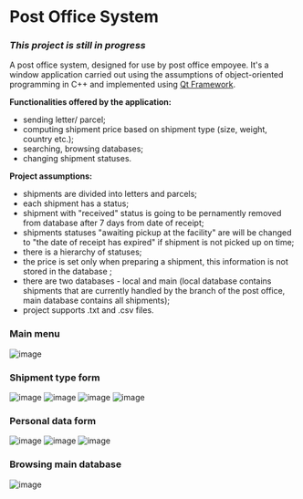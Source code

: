 # Post Office System
### *This project is still in progress*

A post office system, designed for use by post office empoyee. It's a window application carried out using the assumptions of object-oriented programming in C++ and implemented using [Qt Framework](https://github.com/qt). 

**Functionalities offered by the application:**
- sending letter/ parcel;
- computing shipment price based on shipment type (size, weight, country etc.);
- searching, browsing databases;
- changing shipment statuses.

**Project assumptions:**
- shipments are divided into letters and parcels;
- each shipment has a status;
- shipment with "received" status is going to be pernamently removed from database after 7 days from date of receipt;
- shipments statuses "awaiting pickup at the facility" are will be changed to "the date of receipt has expired" if shipment is not picked up on time;
- there is a hierarchy of statuses;
- the price is set only when preparing a shipment, this information is not stored in the database ;
- there are two databases - local and main (local database contains shipments that are currently handled by the branch of the post office, main database contains all shipments);
- project supports .txt and .csv files.


### Main menu
![image](https://user-images.githubusercontent.com/56382779/117596677-24e7de00-b144-11eb-96fe-21c530c4876f.png)


### Shipment type form

![image](https://user-images.githubusercontent.com/56382779/117596792-6ed0c400-b144-11eb-86e2-7b8f1f07334e.png)
![image](https://user-images.githubusercontent.com/56382779/117596943-cbcc7a00-b144-11eb-81d9-c287dd66b2b4.png)
![image](https://user-images.githubusercontent.com/56382779/117596927-c2431200-b144-11eb-9be3-b00ebd27d7c4.png)
![image](https://user-images.githubusercontent.com/56382779/117596903-b5262300-b144-11eb-8ae7-15d2907f6afb.png)


### Personal data form
![image](https://user-images.githubusercontent.com/56382779/117597221-6e84f880-b145-11eb-9c23-2dd58df83bec.png)
![image](https://user-images.githubusercontent.com/56382779/117597208-69c04480-b145-11eb-9418-4f837946987d.png)
![image](https://user-images.githubusercontent.com/56382779/117597362-b572ee00-b145-11eb-942b-39b93146ebc4.png)


### Browsing main database
![image](https://user-images.githubusercontent.com/56382779/117597383-c02d8300-b145-11eb-9697-231cdec51708.png)

